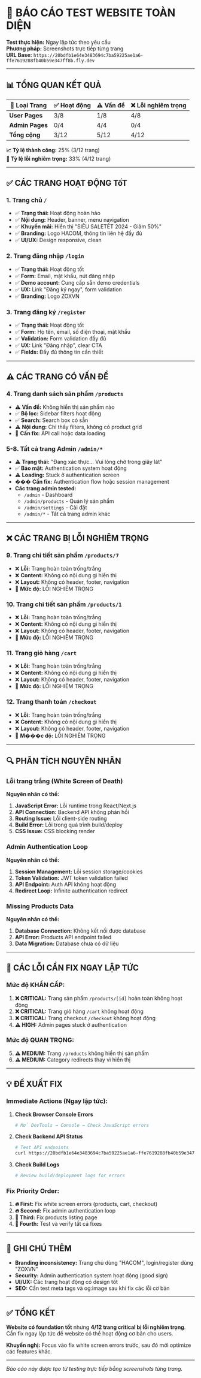# 🚨 BÁO CÁO TEST WEBSITE TOÀN DIỆN

**Test thực hiện:** Ngay lập tức theo yêu cầu  
**Phương pháp:** Screenshots trực tiếp từng trang  
**URL Base:** `https://20bdfb1e64e3483694c7ba59225ae1a6-ffe7619288fb40b59e347ff8b.fly.dev`

---

## 📊 TỔNG QUAN KẾT QUẢ

| 🎯 **Loại Trang** | ✅ **Hoạt động** | ⚠️ **Vấn đề** | ❌ **Lỗi nghiêm trọng** |
|---|---|---|---|
| **User Pages** | 3/8 | 1/8 | 4/8 |
| **Admin Pages** | 0/4 | 4/4 | 0/4 |
| **Tổng cộng** | 3/12 | 5/12 | 4/12 |

**📈 Tỷ lệ thành công:** 25% (3/12 trang)  
**🚨 Tỷ lệ lỗi nghiêm trọng:** 33% (4/12 trang)

---

## ✅ CÁC TRANG HOẠT ĐỘNG TốT

### 1. **Trang chủ** `/`
- ✅ **Trạng thái:** Hoạt động hoàn hảo
- ✅ **Nội dung:** Header, banner, menu navigation
- ✅ **Khuyến mãi:** Hiển thị "SIÊU SALETẾT 2024 - Giảm 50%"
- ✅ **Branding:** Logo HACOM, thông tin liên hệ đầy đủ
- ✅ **UI/UX:** Design responsive, clean

### 2. **Trang đăng nhập** `/login`
- ✅ **Trạng thái:** Hoạt động tốt
- ✅ **Form:** Email, mật khẩu, nút đăng nhập
- ✅ **Demo account:** Cung cấp sẵn demo credentials
- ✅ **UX:** Link "Đăng ký ngay", form validation
- ✅ **Branding:** Logo ZOXVN

### 3. **Trang đăng ký** `/register`
- ✅ **Trạng thái:** Hoạt động tốt  
- ✅ **Form:** Họ tên, email, số điện thoại, mật khẩu
- ✅ **Validation:** Form validation đầy đủ
- ✅ **UX:** Link "Đăng nhập", clear CTA
- ✅ **Fields:** Đầy đủ thông tin cần thiết

---

## ⚠️ CÁC TRANG CÓ VẤN ĐỀ

### 4. **Trang danh sách sản phẩm** `/products`
- ⚠️ **Vấn đề:** Không hiển thị sản phẩm nào
- ✅ **Bộ lọc:** Sidebar filters hoạt động
- ✅ **Search:** Search box có sẵn
- ⚠️ **Nội dung:** Chỉ thấy filters, không có product grid
- 🔧 **Cần fix:** API call hoặc data loading

### 5-8. **Tất cả trang Admin** `/admin/*`
- ⚠️ **Trạng thái:** "Đang xác thực... Vui lòng chờ trong giây lát"
- ✅ **Bảo mật:** Authentication system hoạt động
- ⚠️ **Loading:** Stuck ở authentication screen
- ��� **Cần fix:** Authentication flow hoặc session management
- **Các trang admin tested:**
  - `/admin` - Dashboard
  - `/admin/products` - Quản lý sản phẩm  
  - `/admin/settings` - Cài đặt
  - `/admin/*` - Tất cả trang admin khác

---

## ❌ CÁC TRANG BỊ LỖI NGHIÊM TRỌNG

### 9. **Trang chi tiết sản phẩm** `/products/7`
- ❌ **Lỗi:** Trang hoàn toàn trống/trắng
- ❌ **Content:** Không có nội dung gì hiển thị
- ❌ **Layout:** Không có header, footer, navigation
- 🚨 **Mức độ:** LỖI NGHIÊM TRỌNG

### 10. **Trang chi tiết sản phẩm** `/products/1`  
- ❌ **Lỗi:** Trang hoàn toàn trống/trắng
- ❌ **Content:** Không có nội dung gì hiển thị
- ❌ **Layout:** Không có header, footer, navigation
- 🚨 **Mức độ:** LỖI NGHIÊM TRỌNG

### 11. **Trang giỏ hàng** `/cart`
- ❌ **Lỗi:** Trang hoàn toàn trống/trắng  
- ❌ **Content:** Không có nội dung gì hiển thị
- ❌ **Layout:** Không có header, footer, navigation
- 🚨 **Mức độ:** LỖI NGHIÊM TRỌNG

### 12. **Trang thanh toán** `/checkout`
- ❌ **Lỗi:** Trang hoàn toàn trống/trắng
- ❌ **Content:** Không có nội dung gì hiển thị  
- ❌ **Layout:** Không có header, footer, navigation
- 🚨 **M���c độ:** LỖI NGHIÊM TRỌNG

---

## 🔍 PHÂN TÍCH NGUYÊN NHÂN

### **Lỗi trang trắng (White Screen of Death)**
**Nguyên nhân có thể:**
1. **JavaScript Error:** Lỗi runtime trong React/Next.js
2. **API Connection:** Backend API không phản hồi
3. **Routing Issue:** Lỗi client-side routing
4. **Build Error:** Lỗi trong quá trình build/deploy
5. **CSS Issue:** CSS blocking render

### **Admin Authentication Loop**
**Nguyên nhân có thể:**
1. **Session Management:** Lỗi session storage/cookies
2. **Token Validation:** JWT token validation failed
3. **API Endpoint:** Auth API không hoạt động
4. **Redirect Loop:** Infinite authentication redirect

### **Missing Products Data**
**Nguyên nhân có thể:**
1. **Database Connection:** Không kết nối được database
2. **API Error:** Products API endpoint failed
3. **Data Migration:** Database chưa có dữ liệu

---

## 🚨 CÁC LỖI CẦN FIX NGAY LẬP TỨC

### **Mức độ KHẨN CẤP:**

1. **❌ CRITICAL:** Trang sản phẩm `/products/[id]` hoàn toàn không hoạt động
2. **❌ CRITICAL:** Trang giỏ hàng `/cart` không hoạt động
3. **❌ CRITICAL:** Trang checkout `/checkout` không hoạt động
4. **⚠️ HIGH:** Admin pages stuck ở authentication

### **Mức độ QUAN TRỌNG:**

5. **⚠️ MEDIUM:** Trang `/products` không hiển thị sản phẩm
6. **⚠️ MEDIUM:** Category redirects thay vì hiển thị

---

## 💡 ĐỀ XUẤT FIX

### **Immediate Actions (Ngay lập tức):**

1. **Check Browser Console Errors**
   ```bash
   # Mở DevTools → Console → Check JavaScript errors
   ```

2. **Check Backend API Status**
   ```bash
   # Test API endpoints
   curl https://20bdfb1e64e3483694c7ba59225ae1a6-ffe7619288fb40b59e347ff8b.fly.dev/api/products
   ```

3. **Check Build Logs**
   ```bash
   # Review build/deployment logs for errors
   ```

### **Fix Priority Order:**

1. **🔥 First:** Fix white screen errors (products, cart, checkout)
2. **🔥 Second:** Fix admin authentication loop  
3. **🔧 Third:** Fix products listing page
4. **🔧 Fourth:** Test và verify tất cả fixes

---

## 📝 GHI CHÚ THÊM

- **Branding inconsistency:** Trang chủ dùng "HACOM", login/register dùng "ZOXVN"
- **Security:** Admin authentication system hoạt động (good sign)
- **UI/UX:** Các trang hoạt động có design tốt
- **SEO:** Cần test meta tags và og:image sau khi fix các lỗi cơ bản

---

## ✅ TỔNG KẾT

**Website có foundation tốt** nhưng **4/12 trang critical bị lỗi nghiêm trọng**. Cần fix ngay lập tức để website có thể hoạt động cơ bản cho users.

**Khuyến nghị:** Focus vào fix white screen errors trước, sau đó mới optimize các features khác.

---

*Báo cáo này được tạo từ testing trực tiếp bằng screenshots từng trang.*
